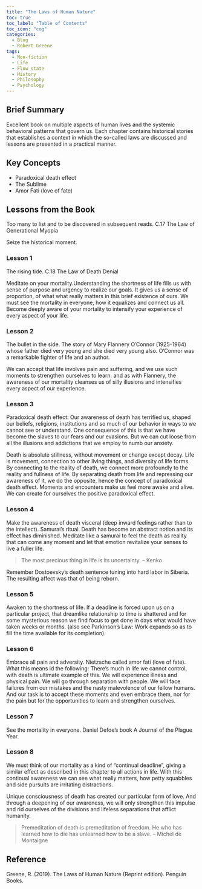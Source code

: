 ```yaml
---
title: "The Laws of Human Nature"
toc: true
toc_label: "Table of Contents"
toc_icon: "cog"
categories:
  - Blog
  - Robert Greene
tags:
  - Non-fiction
  - Life
  - Flow state
  - History
  - Philosophy
  - Psychology
---
```


## Brief Summary

Excellent book on multiple aspects of human lives and the systemic behavioral patterns that govern us. Each chapter contains historical stories that establishes a context in which the so-called laws are discussed and lessons are presented in a practical manner.
## Key Concepts

- Paradoxical death effect
- The Sublime
- Amor Fati (love of fate)

## Lessons from the Book

Too many to list and to be discovered in subsequent reads.
C.17 The Law of Generational Myopia

Seize the historical moment.

### Lesson 1

The rising tide.
C.18 The Law of Death Denial

Meditate on your mortality.Understanding the shortness of life fills us with sense of purpose and urgency to realize our goals. It gives us a sense of proportion, of what what really matters in this brief existence of ours. We must see the mortality in everyone, how it equalizes and connect us all. Become deeply aware of your mortality to intensify your experience of every aspect of your life.


### Lesson 2

The bullet in the side. The story of Mary Flannery O’Connor (1925-1964) whose father died very young and she died very young also. O’Connor was a remarkable fighter of life and an author.

We can accept that life involves pain and suffering, and we use such moments to strengthen ourselves to learn. and as with Flannery, the awareness of our mortality cleanses us of silly illusions and intensifies every aspect of our experience.


### Lesson 3

Paradoxical death effect: Our awareness of death has terrified us, shaped our beliefs, religions, institutions and so much of our behavior in ways to we cannot see or understand. One consequence of this is that we have become the slaves to our fears and our evasions. But we can cut loose from all the illusions and addictions that we employ to numb our anxiety.

Death is absolute stillness, without movement or change except decay. Life is movement, connection to other living things, and diversity of life forms. By connecting to the reality of death, we connect more profoundly to the reality and fullness of life. By separating death from life and repressing our awareness of it, we do the opposite, hence the concept of paradoxical death effect. Moments and encounters make us feel more awake and alive. We can create for ourselves the positive paradoxical effect.

### Lesson 4

Make the awareness of death visceral (deep inward feelings rather than to the intellect). Samurai’s ritual. Death has become an abstract notion and its effect has diminished. Meditate like a samurai to feel the death as reality that can come any moment and let that emotion revitalize your senses to live a fuller life.

> The most precious thing in life is its uncertainty. – Kenko 

Remember Dostoevsky’s death sentence tuning into hard labor in Siberia. The resulting affect was that of being reborn.


### Lesson 5

Awaken to the shortness of life. If a deadline is forced upon us on a particular project, that dreamlike relationship to time is shattered and for some mysterious reason we find focus to get done in days what would have taken weeks or months. (also see Parkinson’s Law: Work expands so as to fill the time available for its completion).


### Lesson 6

Embrace all pain and adversity. Nietzsche called amor fati (love of fate). What this means id the following: There’s much in life we cannot control, with death is ultimate example of this. We will experience illness and physical pain. We will go through separation with people. We will face failures from our mistakes and the nasty malevolence of our fellow humans. And our task is to accept these moments and even embrace them, nor for the pain but for the opportunities to learn and strengthen ourselves.


### Lesson 7

See the mortality in everyone. Daniel Defoe’s book A Journal of the Plague Year.

### Lesson 8

We must think of our mortality as a kind of “continual deadline”, giving a similar effect as described in this chapter to all actions in life. With this continual awareness we can see what really matters, how petty squabbles and side pursuits are irritating distractions.

Unique consciousness of death has created our particular form of love. And through a deepening of our awareness, we will only strengthen this impulse and rid ourselves of the divisions and lifeless separations that afflict humanity.

> Premeditation of death is premeditation of freedom. He who has learned how to die has unlearned how to be a slave. – Michel de Montaigne
	
## Reference
Greene, R. (2019). The Laws of Human Nature (Reprint edition). Penguin Books.   
